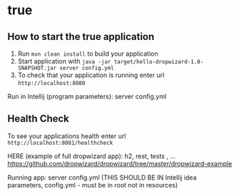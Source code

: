 # true

How to start the true application
---

1. Run `mvn clean install` to build your application
1. Start application with `java -jar target/hello-dropwizard-1.0-SNAPSHOT.jar server config.yml`
1. To check that your application is running enter url `http://localhost:8080`


Run in Intellij (program parameters):
server config.yml

Health Check
---

To see your applications health enter url `http://localhost:8081/healthcheck`


HERE (example of full dropwizard app): h2, rest, tests , ...
https://github.com/dropwizard/dropwizard/tree/master/dropwizard-example


Running app:
server config.yml (THIS SHOULD BE IN Intellij idea parameters, config.yml - must be in root not in resources)
